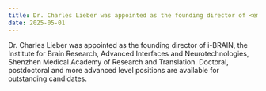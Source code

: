 ```yaml
---
title: Dr. Charles Lieber was appointed as the founding director of <em>i-BRAIN</em>!
date: 2025-05-01
---
```




<!--more-->

Dr. Charles Lieber was appointed as the founding director of i-BRAIN, the Institute for Brain Research, Advanced Interfaces and Neurotechnologies, Shenzhen Medical Academy of Research and Translation. Doctoral, postdoctoral and more advanced level positions are available for outstanding candidates.
